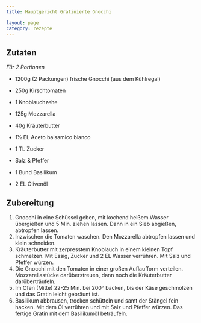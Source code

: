 ```yaml
---
title: Hauptgericht Gratinierte Gnocchi

layout: page
category: rezepte
---
```


Zutaten
-------
*Für 2 Portionen*

- 1200g (2 Packungen) frische Gnocchi (aus dem Kühlregal)
- 250g Kirschtomaten
- 1 Knoblauchzehe
- 125g Mozzarella
- 40g Kräuterbutter
- 1½ EL Aceto balsamico bianco
- 1 TL Zucker
- Salz & Pfeffer

- 1 Bund Basilikum
- 2 EL Olivenöl

Zubereitung
-----------
1. Gnocchi in eine Schüssel geben, mit kochend heißem Wasser übergießen und 5 Min. ziehen lassen. Dann in ein Sieb abgießen, abtropfen lassen.
2. Inzwischen die Tomaten waschen. Den Mozzarella abtropfen lassen und klein schneiden. 
3. Kräuterbutter mit zerpresstem Knoblauch in einem kleinen Topf schmelzen. Mit Essig, Zucker und 2 EL Wasser verrühren. Mit Salz und Pfeffer würzen.
4. Die Gnocchi mit den Tomaten in einer großen Auflaufform verteilen. Mozzarellastücke darüberstreuen, dann noch die Kräuterbutter darüberträufeln. 
5. Im Ofen (Mitte) 22-25 Min. bei 200° backen, bis der Käse geschmolzen und das Gratin leicht gebräunt ist.
6. Basilikum abbrausen, trocken schütteln und samt der Stängel fein hacken. Mit dem Öl verrühren und mit Salz und Pfeffer würzen. 
Das fertige Gratin mit dem Basilikumöl beträufeln.

